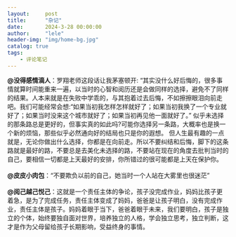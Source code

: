 ```yaml
---
layout:     post
title:      "杂记"
date:       2024-3-28 00:00:00
author:     "lele"
header-img: "img/home-bg.jpg"
catalog: true
tags:
    - 评论笔记
---
```

**@没得感情滴人**：罗翔老师这段话让我茅塞顿开: “其实没什么好后悔的，很多事情就算时间能重来一遍，以当时的心智和阅历还是会做同样的选择，避免不了同样的结果。人本来就是在失败中学乖的，与其抱着过去后悔，不如擦擦眼泪向前走吧。我们可能经常会想:“如果当初我怎样怎样就好了；如果当初我换了一个专业就好了；如果当时没来这个城市就好了；如果当初再见他一面就好了。” 似乎未选择的那条路总是更好的，但事实真的如此吗?可能你选择另一条路，大概率也是换一个新的烦恼，那些似乎必然通向好的结局也只是你的遐想。 但人生最有趣的一点就是，无论你做出什么选择，你都是在向前走。所以不要纠结和后悔，脚下的这条路就是最好的路，不要总是去美化未选择的路，不要站在现在的角度去批判当时的自己，要相信一切都是上天最好的安排，你所错过的很可能都是上天在保护你。<br><br>
**@皮皮小肉包**：“不要欺负以前的自己，她当时一个人站在大雾里也很迷茫” <br><br>
**@阅己越己悦己**：这就是一个责任主体的争论，孩子没完成作业，妈妈比孩子更着急，是为了完成任务，责任主体变成了妈妈，爸爸是让孩子明白，没有完成作业，责任主体是孩子。妈妈着眼于当下，爸爸着眼于未来，我们要明白，孩子是独立的个体，始终要独自面对世界，培养独立的人格，学会独立思考，独立判断，这才是作为父母留给孩子长期影响，受益终身的事情。